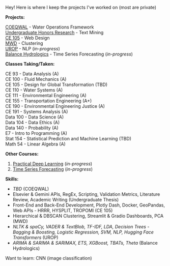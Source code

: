 Hey! Here is where I keep the projects I've worked on (most are private)

**Projects:**  

[COEQWAL](https://github.com/isabellegoebel/coeqwal) - Water Operations Framework   
[Undergraduate Honors Research](https://github.com/isabellegoebel/iatbr-open-science) - Text Mining   
[CE 105](https://huggingface.co/spaces/isabellegoebel/CE105) - Web Design   
[MWD](https://github.com/isabellegoebel/mwd) - Clustering  
[UROP](https://github.com/isabellegoebel/urop) - NLP (*in-progress*)   
[Balance Hydrologics](https://github.com/isabellegoebel/bh) - Time Series Forecasting (*in-progress*)    

**Classes Taking/Taken:**  

CE 93 - Data Analysis (A)  
CE 100 - Fluid Mechanics (A)  
CE 105 - Design for Global Transformation (TBD)     
CE 110 - Water Systems (A)  
CE 111 - Environmental Engineering (A)  
CE 155 - Transportation Engineering (A+)  
CE 190  - Environmental Engineering Justice (A)  
CE 191 - Systems Analysis (A)   
Data 100 - Data Science (A)    
Data 104 - Data Ethics (A)  
Data 140 - Probability (A)   
E7 - Intro to Programming (A)  
Stat 154 - Statistical Prediction and Machine Learning (TBD)   
Math 54 - Linear Algebra (A)   

**Other Courses:**
1. [Practical Deep Learning](https://www.fast.ai/) (*in-progress*)  
2. [Time Series Forecasting](https://www.udemy.com/share/10cCvj/) (*in-progress*)  

**Skills:**  
- *TBD* (COEQWAL)   
- Elsevier & Gemini APIs, RegEx, Scripting, Validation Metrics, Literature Review, Academic Writing (Undergraduate Thesis)
- Front-End and Back-End Development, Plotly Dash, Docker, GeoPandas, Web APIs - HRRR, HYSPLIT, TROPOMI (CE 105)
- Hierarchical & DBSCAN Clustering, Streamlit & Gradio Dashboards, PCA (MWD)   
- *NLTK & spaCy, VADER & TextBlob, TF-IDF, LDA, Decision Trees - Bagging & Boosting, Logistic Regression, SVM, NLP, Hugging Face Transformers* (UROP)    
- *ARIMA & SARIMA & SARIMAX, ETS, XGBoost, TBATs, Theta* (Balance Hydrologics)  

Want to learn: CNN (image classification)  
